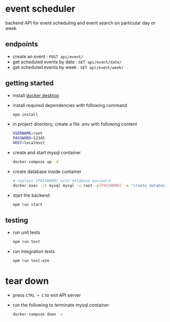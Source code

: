 # event scheduler

backend API for event scheduling and event search on particular day or week

## endpoints
- create an event : `POST api/event/`
- get scheduled events by date : `GET api/event/date/`
- get scheduled events by week : `GET api/event/week/`

## getting started

- install [docker desktop](https://www.docker.com/products/docker-desktop)
- install required dependencies with following command

  ```sh
  npm install
  ```

- in project directory, create a file .env with following content

  ```sh
  USERNAME=root
  PASSWORD=12345
  HOST=localhost
  ```

- create and start mysql container

  ```sh
  docker-compose up -d
  ```

- create database inside container

  ```sh
  # replace [PASSWORD] with database password
  docker exec -it mysql mysql -u root -p[PASSWORD] -e "create database events;"
  ```

- start the backend

  ```sh
  npm run start
  ```

## testing

- run unit tests

  ```sh
  npm run test
  ```

- run integration tests

  ```sh
  npm run test:e2e
  ```

# tear down

- press `CTRL + C` to exit API server
- run the following to terminate mysql container

  ```sh
  docker-compose down -v
  ```
